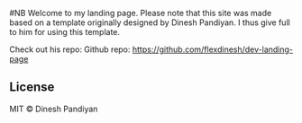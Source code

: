 #NB
Welcome to my landing page. Please note that this site was made based on a template originally designed by Dinesh Pandiyan.
I thus give full to him for using this template.  

Check out his repo:
Github repo: https://github.com/flexdinesh/dev-landing-page

## License

MIT © Dinesh Pandiyan
